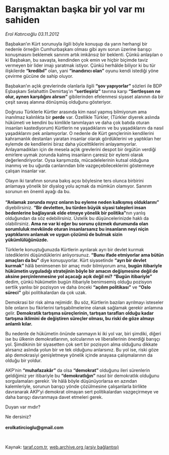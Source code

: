 # Barışmaktan başka bir yol var mı sahiden

*Erol Katırcıoğlu 03.11.2012*

<div class="yazi"><p>Başbakan’ın Kürt sorunuyla ilgili böyle konuşup da yarın herhangi bir nedenle örneğin Cumhurbaşkanı olması gibi aynı sorun üzerine barışçı konuşmasını beklemek sanırım artık imkânsız bir beklenti. Çünkü anlaşılan o ki Başbakan, bu savaşta, kendinden çok emin ve hiçbir biçimde taviz vermeyen bir lider imajı yaratmak istiyor. Çünkü herhâlde biliyor ki bu tür ilişkilerde <b>“kredibıl”</b> olan, yani <b>“inandırıcı olan”</b> oyunu kendi istediği yöne çevirme gücüne de sahip oluyor. </p>
<p>Başbakan’ın açlık grevlerinde olanlarla ilgili <b>“şov yapıyorlar”</b> sözleri ile BDP Eşbaşkanı Selahattin Demirtaş’ın <b>“sertleşiriz”</b> tavrına karşı <b>“Sertleşsen ne olur, aynen karşılığını alırsın”</b> gibilerinden efelenmesi siyaset alanının da bir çeşit savaş alanına dönüşmüş olduğunu gösteriyor. </p>
<p>Doğrusu Türklerle Kürtler arasında kim nasıl yapmış bilmiyorum ama inanılmaz kalınlıkta bir <b>perde</b> var. Özellikle Türkler, (Türkler diyerek aslında hükümeti ve kendini bu kimlikle tanımlayan ve daha çok batıda oturan insanları kastediyorum) Kürtlerin ne yaşadıklarını ve bu yaşadıklarını da nasıl yaşadıklarını pek anlamıyorlar. O nedenle de Kürt gençlerinin kendilerini kahramanlık destanları yaratan insanlar olarak gördüklerini ve yaptıkları her eylemde de kendilerini biraz daha yücelttiklerini anlayamıyorlar. Anlayamadıkları için de mesela açlık grevlerini despot bir örgütün verdiği emirlere uymak zorunda kalmış insanların çaresiz bir eylemi olarak değerlendiriyorlar. Oysa karşımızda, mücadelelerinin kutsal olduğuna inanmış ve bu uğurda canlarından bile vazgeçebileceklerini göstermeye çalışan insanlar var. </p>
<p>Olayın iki tarafının soruna bakış açısı böylesine ters olunca birbirini anlamaya yönelik bir diyalog yolu açmak da mümkün olamıyor. Sanırım sorunun en önemli ayağı da bu.<br/><br/><b>“Anlamak zorunda mıyız onların bu eyleme neden kalkışmış olduklarını”</b> diyebilirsiniz. <b>“Bir devletten, bu türden büyük siyasi talepleri insan bedenlerine bağlayarak elde etmeye yönelik bir politika”</b>nın yanlış olduğundan da söz edebilirsiniz. Üstelik bu düşüncelerinizde haklı da olabilirsiniz. <b>Ama ne var ki eğer bu sorunu çözmek durumunda olan sorumluluk mevkiinde oturan insanlarsanız bu insanların neyi niçin yaptıklarını anlamak ve uygun çözümü de bulmak sizin yükümlülüğünüzde. </b></p>
<p>Türklerle konuştuğunuzda Kürtlerin ayrılarak ayrı bir devlet kurmak istediklerini düşündüklerini anlıyorsunuz. <b>“Bunu ifade etmiyorlar ama bütün amaçları da bu”</b> diye konuşuyorlar. Kürt siyasetinde <b>“ayrı bir devlet kurmak”</b> hâlâ benimsenen bir amaç mıdır bilmiyorum ama, <b>bugün itibariyle hükümetin uyguladığı stratejinin böyle bir amacın değişmesine değil de aksine perçinlenmesine yol açacağı açık değil mi?</b> <b>“Bugün itibariyle”</b> dedim, çünkü hükümetin bugün itibariyle benimsemiş olduğu pozisyon sertlik yanlısı bir pozisyon ve daha önceki <b>“açılım politikası”</b> ve <b>“Oslo süreci”</b> gibi politikalardan da çok uzak.</p>
<p>Demokrasi bir risk alma rejimidir. Bu söz, Kürtlerin bazıları ayrılmayı isteseler bile onların bu fikirlerini tartışabilmelerine olanak sağlamak gerekir anlamına gelir. <b>Demokratik tartışma süreçlerinin, tartışan tarafları olduğu kadar tartışma iklimini de değiştiren süreçler olması, bu riski de göze almayı anlamlı kılar.</b> </p>
<p>Bu nedenle de hükümetin önünde sanmayın ki iki yol var, biri şimdiki, diğeri ise bu ülkenin demokratlarının, solcularının ve liberallerinin önerdiği barışçı yol. Şimdikinin bir siyasetten çok sert bir pozisyon alma olduğunu dikkate alırsanız aslında yolun bir ve tek olduğunu anlarsınız. Bu yol ise, riski göze alıp demokrasiyi genişletmeye yönelik içinde anayasa çalışmalarının da olduğu bir yoldur. </p>
<p>AKP’nin <b>“muhafazakâr”</b> da olsa <b>“demokrat” </b>olduğunu ileri sürenlerin geldiğimiz yer itibariyle bu <b>“demokratlığın”</b> nasıl bir demokratlık olduğunu sorgulamaları gerekir. Ve hâlâ böyle düşünüyorlarsa en azından kalemleriyle, sorunun barışçı yönde çözülmesine çalışanlarla birlikte davranarak AKP’yi demokrat olmayan sert politikalardan vazgeçirmeye ve daha barışçı davranmaya davet etmeleri gerek.</p>
<p>Duyan var mıdır?</p>
<p>Ne dersiniz?<br/><br/><b>erolkatircioglu@gmail.com</b></p>
<p> </p>
</div>

Kaynak: [taraf.com.tr](http://www.taraf.com.tr/erol-katircioglu/makale-barismaktan-baska-bir-yol-var-mi-sahiden.htm), [web.archive.org (arşiv bağlantısı)](http://web.archive.org/web/20130909075157/http://www.taraf.com.tr/erol-katircioglu/makale-barismaktan-baska-bir-yol-var-mi-sahiden.htm)

